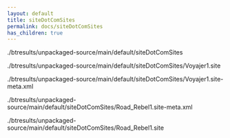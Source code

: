 ```yaml
---
layout: default
title: siteDotComSites
permalink: docs/siteDotComSites
has_children: true
---
```




./btresults/unpackaged-source/main/default/siteDotComSites

./btresults/unpackaged-source/main/default/siteDotComSites/Voyajer1.site

./btresults/unpackaged-source/main/default/siteDotComSites/Voyajer1.site-meta.xml

./btresults/unpackaged-source/main/default/siteDotComSites/Road_Rebel1.site-meta.xml

./btresults/unpackaged-source/main/default/siteDotComSites/Road_Rebel1.site

